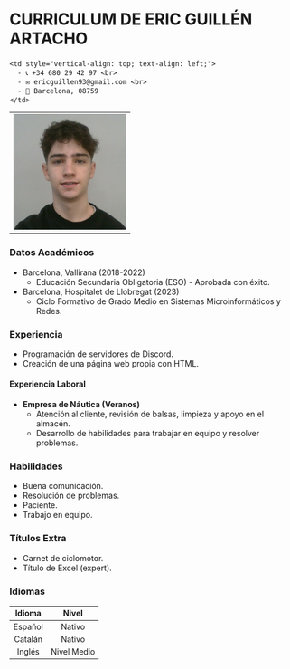 # CURRICULUM DE ERIC GUILLÉN ARTACHO

<table>
  <tr>
    <td style="vertical-align: top;">
      <img src="https://raw.githubusercontent.com/EricGuillen93/EricGuillen93.github.io/main/foto%20eric.png" width="200">
    </td>
    
    <td style="vertical-align: top; text-align: left;">
      - 📞 +34 680 29 42 97 <br>
      - ✉️ ericguillen93@gmail.com <br>
      - 📍 Barcelona, 08759
    </td>
  </tr>
</table>

### Datos Académicos
- Barcelona, Vallirana (2018-2022)
  - Educación Secundaria Obligatoria (ESO) - Aprobada con éxito.
- Barcelona, Hospitalet de Llobregat (2023)
  - Ciclo Formativo de Grado Medio en Sistemas Microinformáticos y Redes.

### Experiencia
- Programación de servidores de Discord.
- Creación de una página web propia con HTML.

#### Experiencia Laboral
- **Empresa de Náutica (Veranos)**
  - Atención al cliente, revisión de balsas, limpieza y apoyo en el almacén.
  - Desarrollo de habilidades para trabajar en equipo y resolver problemas.

### Habilidades
- Buena comunicación.
- Resolución de problemas.
- Paciente.
- Trabajo en equipo.

### Títulos Extra
- Carnet de ciclomotor.
- Título de Excel (expert).

### Idiomas

| Idioma   | Nivel        |
|:--------:|:------------:|
| Español  | Nativo       |
| Catalán  | Nativo       |
| Inglés   | Nivel Medio  |
